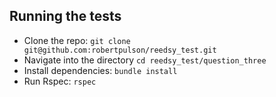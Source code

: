 ## Running the tests

* Clone the repo: `git clone git@github.com:robertpulson/reedsy_test.git`
* Navigate into the directory `cd reedsy_test/question_three`
* Install dependencies: `bundle install`
* Run Rspec: `rspec`
